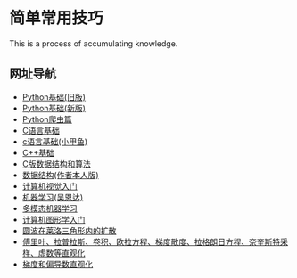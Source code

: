 # 简单常用技巧
This is a process of accumulating knowledge.

网址导航
---
+ [Python基础(旧版)](https://www.bilibili.com/video/BV1xs411Q799)
+ [Python基础(新版)](https://www.bilibili.com/video/BV1c4411e77t)
+ [Python爬虫篇](https://www.bilibili.com/video/BV1wp411o7dz)
+ [C语言基础](https://www.bilibili.com/video/BV1YJ411N7D2)
+ [c语言基础(小甲鱼)](https://www.bilibili.com/video/BV17s411N78s)
+ [C++基础](https://www.bilibili.com/video/BV1et411b73Z)
+ [C版数据结构和算法](https://www.bilibili.com/video/BV1Ws411T7Qk)
+ [数据结构(作者本人版)](https://www.bilibili.com/video/BV1db411Y7Lm)
+ [计算机视觉入门](https://www.bilibili.com/video/BV1nJ411z7fe?from=search&seid=14771143229630785625)
+ [机器学习(吴恩达)](https://www.bilibili.com/video/BV164411b7dx)
+ [多模态机器学习](https://www.bilibili.com/video/BV1Vh411U7e8)
+ [计算机图形学入门](https://www.bilibili.com/video/BV1X7411F744)
+ [圆波在莱洛三角形内的扩散](https://www.bilibili.com/video/BV1th411Y7Sk)
+ [傅里叶、拉普拉斯、卷积、欧拉方程、梯度散度、拉格朗日方程、奈奎斯特采样、虚数等直观化](https://www.bilibili.com/video/BV1kX4y1u7GJ)
+ [梯度和偏导数直观化](https://www.bilibili.com/video/BV1i54y1B7Tk)
